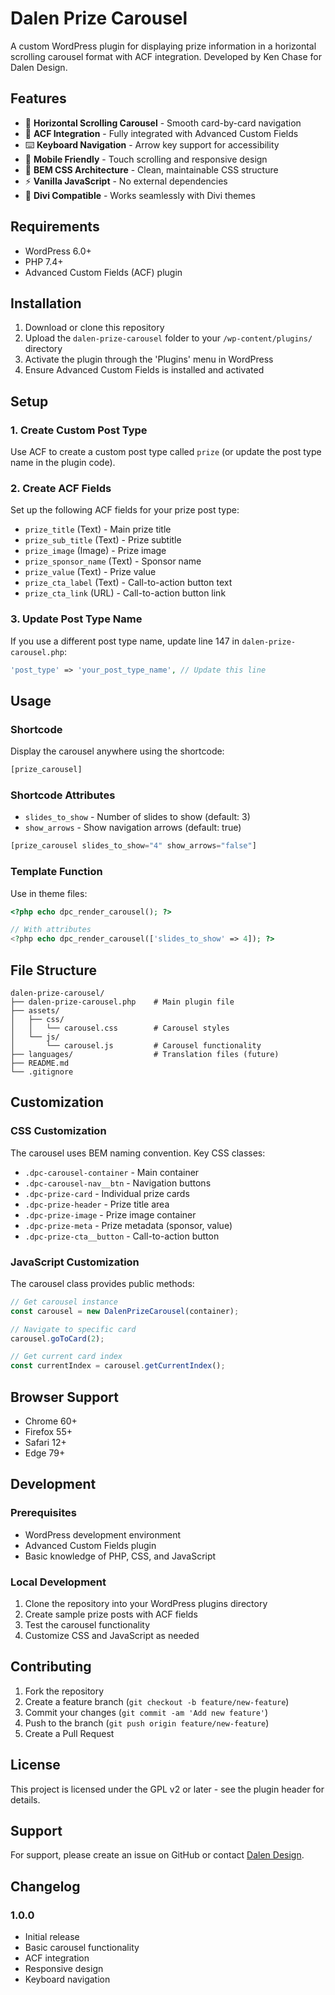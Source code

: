 # Dalen Prize Carousel

A custom WordPress plugin for displaying prize information in a horizontal scrolling carousel format with ACF integration. Developed by Ken Chase for Dalen Design.

## Features

- 🎠 **Horizontal Scrolling Carousel** - Smooth card-by-card navigation
- 🎯 **ACF Integration** - Fully integrated with Advanced Custom Fields
- ⌨️ **Keyboard Navigation** - Arrow key support for accessibility
- 📱 **Mobile Friendly** - Touch scrolling and responsive design
- 🎨 **BEM CSS Architecture** - Clean, maintainable CSS structure
- ⚡ **Vanilla JavaScript** - No external dependencies
- 🔧 **Divi Compatible** - Works seamlessly with Divi themes

## Requirements

- WordPress 6.0+
- PHP 7.4+
- Advanced Custom Fields (ACF) plugin

## Installation

1. Download or clone this repository
2. Upload the `dalen-prize-carousel` folder to your `/wp-content/plugins/` directory
3. Activate the plugin through the 'Plugins' menu in WordPress
4. Ensure Advanced Custom Fields is installed and activated

## Setup

### 1. Create Custom Post Type

Use ACF to create a custom post type called `prize` (or update the post type name in the plugin code).

### 2. Create ACF Fields

Set up the following ACF fields for your prize post type:

- `prize_title` (Text) - Main prize title
- `prize_sub_title` (Text) - Prize subtitle
- `prize_image` (Image) - Prize image
- `prize_sponsor_name` (Text) - Sponsor name
- `prize_value` (Text) - Prize value
- `prize_cta_label` (Text) - Call-to-action button text
- `prize_cta_link` (URL) - Call-to-action button link

### 3. Update Post Type Name

If you use a different post type name, update line 147 in `dalen-prize-carousel.php`:

```php
'post_type' => 'your_post_type_name', // Update this line
```

## Usage

### Shortcode

Display the carousel anywhere using the shortcode:

```php
[prize_carousel]
```

### Shortcode Attributes

- `slides_to_show` - Number of slides to show (default: 3)
- `show_arrows` - Show navigation arrows (default: true)

```php
[prize_carousel slides_to_show="4" show_arrows="false"]
```

### Template Function

Use in theme files:

```php
<?php echo dpc_render_carousel(); ?>

// With attributes
<?php echo dpc_render_carousel(['slides_to_show' => 4]); ?>
```

## File Structure

```
dalen-prize-carousel/
├── dalen-prize-carousel.php    # Main plugin file
├── assets/
│   ├── css/
│   │   └── carousel.css        # Carousel styles
│   └── js/
│       └── carousel.js         # Carousel functionality
├── languages/                  # Translation files (future)
├── README.md
└── .gitignore
```

## Customization

### CSS Customization

The carousel uses BEM naming convention. Key CSS classes:

- `.dpc-carousel-container` - Main container
- `.dpc-carousel-nav__btn` - Navigation buttons
- `.dpc-prize-card` - Individual prize cards
- `.dpc-prize-header` - Prize title area
- `.dpc-prize-image` - Prize image container
- `.dpc-prize-meta` - Prize metadata (sponsor, value)
- `.dpc-prize-cta__button` - Call-to-action button

### JavaScript Customization

The carousel class provides public methods:

```javascript
// Get carousel instance
const carousel = new DalenPrizeCarousel(container);

// Navigate to specific card
carousel.goToCard(2);

// Get current card index
const currentIndex = carousel.getCurrentIndex();
```

## Browser Support

- Chrome 60+
- Firefox 55+
- Safari 12+
- Edge 79+

## Development

### Prerequisites

- WordPress development environment
- Advanced Custom Fields plugin
- Basic knowledge of PHP, CSS, and JavaScript

### Local Development

1. Clone the repository into your WordPress plugins directory
2. Create sample prize posts with ACF fields
3. Test the carousel functionality
4. Customize CSS and JavaScript as needed

## Contributing

1. Fork the repository
2. Create a feature branch (`git checkout -b feature/new-feature`)
3. Commit your changes (`git commit -am 'Add new feature'`)
4. Push to the branch (`git push origin feature/new-feature`)
5. Create a Pull Request

## License

This project is licensed under the GPL v2 or later - see the plugin header for details.

## Support

For support, please create an issue on GitHub or contact [Dalen Design](https://www.dalendesign.com/).

## Changelog

### 1.0.0

- Initial release
- Basic carousel functionality
- ACF integration
- Responsive design
- Keyboard navigation
